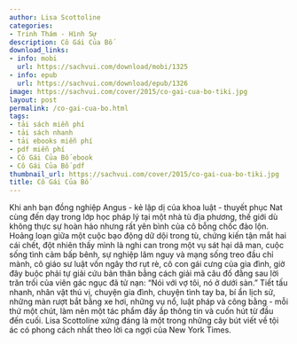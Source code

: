 ```yaml
---
author: Lisa Scottoline
categories:
- Trinh Thám - Hình Sự
description: Cô Gái Của Bố
download_links:
- info: mobi
  url: https://sachvui.com/download/mobi/1325
- info: epub
  url: https://sachvui.com/download/epub/1326
image: https://sachvui.com/cover/2015/co-gai-cua-bo-tiki.jpg
layout: post
permalink: /co-gai-cua-bo.html
tags:
- tải sách miễn phí
- tải sách nhanh
- tải ebooks miễn phí
- pdf miễn phí
- Cô Gái Của Bố ebook
- Cô Gái Của Bố pdf
thumbnail_url: https://sachvui.com/cover/2015/co-gai-cua-bo-tiki.jpg
title: Cô Gái Của Bố
---
```


 <div class="item-desc text-justify"> Khi anh bạn đồng nghiệp Angus - kẻ lập dị của khoa luật - thuyết phục Nat cùng đến dạy trong lớp học pháp lý tại một nhà tù địa phương, thế giới dù không thực sự hoàn hảo nhưng rất yên bình của cô bỗng chốc đảo lộn. Hoảng loạn giữa một cuộc bạo động dữ dội trong tù, chứng kiến tận mắt hai cái chết, đột nhiên thấy mình là nghi can trong một vụ sát hại dã man, cuộc sống tình cảm bấp bênh, sự nghiệp lâm nguy và mạng sống treo đầu chỉ mành, cô giáo sư luật vốn ngây thơ rụt rè, cô con gái cưng của gia đình, giờ đây buộc phải tự giải cứu bản thân bằng cách giải mã câu đố đằng sau lời trăn trối của viên gác ngục đã tử nạn: “Nói với vợ tôi, nó ở dưới sàn.” Tiết tấu nhanh, nhân vật thú vị, chuyện gia đình, chuyện tình tay ba, bí ẩn lịch sử, những màn rượt bắt bằng xe hơi, những vụ nổ, luật pháp và công bằng - mỗi thứ một chút, làm nên một tác phẩm đầy ắp thông tin và cuốn hút từ đầu đến cuối. Lisa Scottoline xứng đáng là một trong những cây bút viết về tội ác có phong cách nhất theo lời ca ngợi của New York Times. </div>